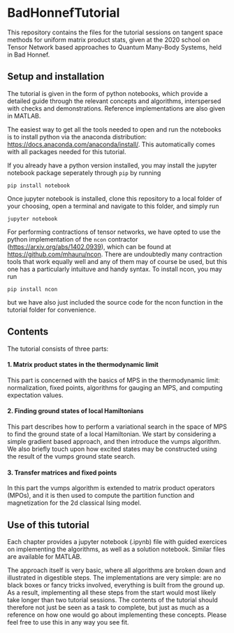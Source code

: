 # BadHonnefTutorial

This repository contains the files for the tutorial sessions on tangent space methods for uniform matrix product stats, given at the 2020 school on Tensor Network based approaches to Quantum Many-Body Systems, held in Bad Honnef.

## Setup and installation

The tutorial is given in the form of python notebooks, which provide a detailed guide through the relevant concepts and algorithms, interspersed with checks and demonstrations. Reference implementations are also given in MATLAB.

The easiest way to get all the tools needed to open and run the notebooks is to install python via the anaconda distribution: https://docs.anaconda.com/anaconda/install/. This automatically comes with all packages needed for this tutorial.

If you already have a python version installed, you may install the jupyter notebook package seperately through <code>pip</code> by running
```console
pip install notebook
```

Once jupyter notebook is installed, clone this repository to a local folder of your choosing, open a terminal and navigate to this folder, and simply run
```console
jupyter notebook
```

For performing contractions of tensor networks, we have opted to use the python implementation of the <code>ncon</code> contractor (https://arxiv.org/abs/1402.0939), which can be found at https://github.com/mhauru/ncon. There are undoubtedly many contraction tools that work equally well and any of them may of course be used, but this one has a particularly intuituve and handy syntax. To install ncon, you may run
```console
pip install ncon
```
but we have also just included the source code for the ncon function in the tutorial folder for convenience.


## Contents

The tutorial consists of three parts:

#### 1. Matrix product states in the thermodynamic limit
This part is concerned with the basics of MPS in the thermodynamic limit: normalization, fixed points, algorithms for gauging an MPS, and computing expectation values.

#### 2. Finding ground states of local Hamiltonians
This part describes how to perform a variational search in the space of MPS to find the ground state of a local Hamiltonian. We start by considering a simple gradient based approach, and then introduce the vumps algorithm. We also briefly touch upon how excited states may be constructed using the result of the vumps ground state search.

#### 3. Transfer matrices and fixed points
In this part the vumps algorithm is extended to matrix product operators (MPOs), and it is then used to compute the partition function and magnetization for the 2d classical Ising model.


## Use of this tutorial
Each chapter provides a jupyter notebook (.ipynb) file with guided exercices on implementing the algorithms, as well as a solution notebook. Similar files are available for MATLAB.

The approach itself is very basic, where all algorithms are broken down and illustrated in digestible steps. The implementations are very simple: are no black boxes or fancy tricks involved, everything is built from the ground up. As a result, implementing all these steps from the start would most likely take longer than two tutorial sessions. The contents of the tutorial should therefore not just be seen as a task to complete, but just as much as a reference on how one would go about implementing these concepts. Please feel free to use this in any way you see fit.
